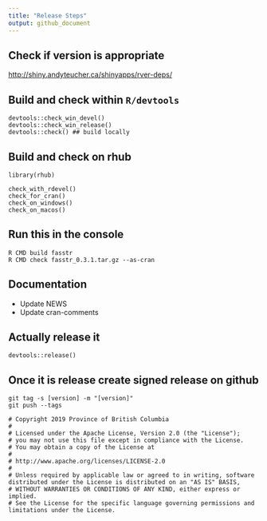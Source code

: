 ```yaml
---
title: "Release Steps"
output: github_document
---
```

  

## Check if version is appropriate
http://shiny.andyteucher.ca/shinyapps/rver-deps/
  
## Build and check within `R/devtools`
```
devtools::check_win_devel()
devtools::check_win_release()
devtools::check() ## build locally
```

## Build and check on rhub
```
library(rhub)

check_with_rdevel()
check_for_cran()
check_on_windows()
check_on_macos()
```

## Run this in the console
```
R CMD build fasstr
R CMD check fasstr_0.3.1.tar.gz --as-cran 
```

## Documentation
- Update NEWS
- Update cran-comments

## Actually release it
```
devtools::release()
```

## Once it is release create signed release on github
```
git tag -s [version] -m "[version]"
git push --tags
```

```
# Copyright 2019 Province of British Columbia
# 
# Licensed under the Apache License, Version 2.0 (the "License");
# you may not use this file except in compliance with the License.
# You may obtain a copy of the License at
# 
# http://www.apache.org/licenses/LICENSE-2.0
# 
# Unless required by applicable law or agreed to in writing, software distributed under the License is distributed on an "AS IS" BASIS,
# WITHOUT WARRANTIES OR CONDITIONS OF ANY KIND, either express or implied.
# See the License for the specific language governing permissions and limitations under the License.
```
